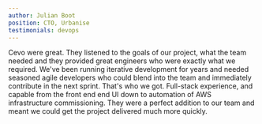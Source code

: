 ```yaml
---
author: Julian Boot
position: CTO, Urbanise
testimonials: devops
---
```

Cevo were great. They listened to the goals of our project, what the team needed and they provided great engineers who were exactly what we required. We've been running iterative development for years and needed seasoned agile developers who could blend into the team and immediately contribute in the next sprint. That's who we got. Full-stack experience, and capable from the front end end UI down to automation of AWS infrastructure commissioning. They were a perfect addition to our team and meant we could get the project delivered much more quickly.

